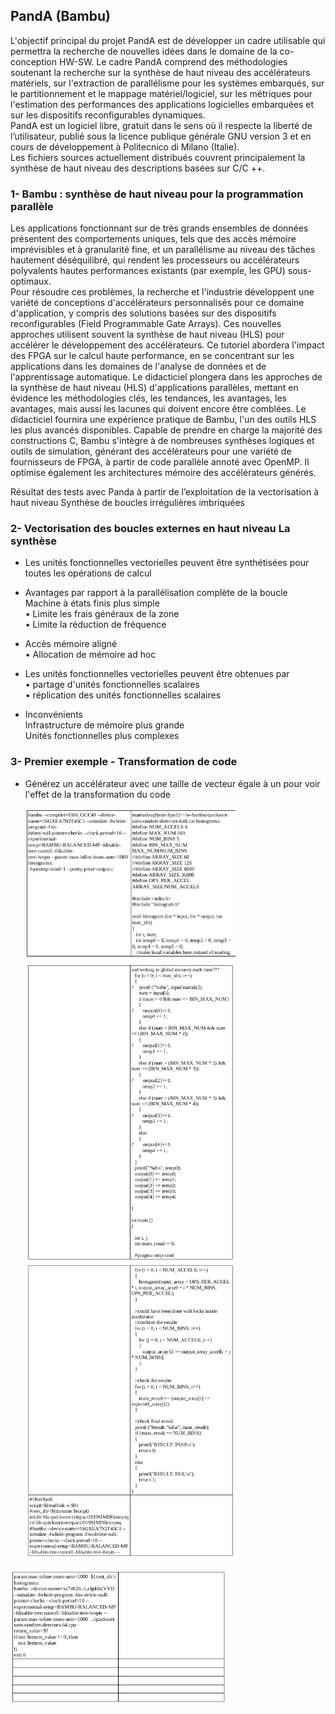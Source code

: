 ## PandA (Bambu)

L'objectif principal du projet PandA est de développer un cadre utilisable qui permettra la recherche
de nouvelles idées dans le domaine de la co-conception HW-SW.
Le cadre PandA comprend des méthodologies soutenant la recherche sur la synthèse de haut niveau
des accélérateurs matériels, sur l'extraction de parallélisme pour les systèmes embarqués, sur le
partitionnement et le mappage matériel/logiciel, sur les métriques pour l'estimation des
performances des applications logicielles embarquées et sur les dispositifs reconfigurables
dynamiques.  
PandA est un logiciel libre, gratuit dans le sens où il respecte la liberté de l’utilisateur, publié sous la
licence publique générale GNU version 3 et en cours de développement à Politecnico di Milano
(Italie).  
Les fichiers sources actuellement distribués couvrent principalement la synthèse de haut niveau des
descriptions basées sur C/C ++. 

### 1- Bambu : synthèse de haut niveau pour la programmation parallèle

Les applications fonctionnant sur de très grands ensembles de données présentent des comportements uniques, tels que des accès mémoire imprévisibles et à granularité fine, et un parallélisme au niveau des tâches hautement déséquilibré, qui rendent les processeurs ou
accélérateurs polyvalents hautes performances existants (par exemple, les GPU) sous-optimaux.  
Pour résoudre ces problèmes, la recherche et l'industrie développent une variété de conceptions d'accélérateurs personnalisés pour ce domaine d'application, y compris des solutions basées sur des dispositifs reconfigurables (Field Programmable Gate Arrays). Ces nouvelles approches utilisent souvent la synthèse de haut niveau (HLS) pour accélérer le développement des accélérateurs. Ce tutoriel abordera l'impact des FPGA sur le calcul haute performance, en se concentrant sur les
applications dans les domaines de l'analyse de données et de l'apprentissage automatique. Le didacticiel plongera dans les approches de la synthèse de haut niveau (HLS) d'applications parallèles, mettant en évidence les méthodologies clés, les tendances, les avantages, les avantages, mais aussi les lacunes qui doivent encore être comblées. Le didacticiel fournira une expérience pratique de Bambu, l'un des outils HLS les plus avancés disponibles. Capable de prendre en charge
la majorité des constructions C, Bambu s'intègre à de nombreuses synthèses logiques et outils de simulation, générant des accélérateurs pour une variété de fournisseurs de FPGA, à partir de code
parallèle annoté avec OpenMP. Il optimise également les architectures mémoire des accélérateurs générés.

Résultat des tests avec Panda à partir de l’exploitation de la vectorisation à haut niveau Synthèse de boucles irrégulières imbriquées

### 2- Vectorisation des boucles externes en haut niveau La synthèse

- Les unités fonctionnelles vectorielles peuvent être synthétisées pour toutes les opérations de calcul  
- Avantages par rapport à la parallélisation complète de la boucle Machine à états finis plus simple  
    • Limite les frais généraux de la zone  
    • Limite la réduction de fréquence  

- Accès mémoire aligné  
    • Allocation de mémoire ad hoc  

- Les unités fonctionnelles vectorielles peuvent être obtenues par  
    • partage d'unités fonctionnelles scalaires  
    • réplication des unités fonctionnelles scalaires  

- Inconvénients  
Infrastructure de mémoire plus grande  
Unités fonctionnelles plus complexes

### 3- Premier exemple - Transformation de code

- Générez un accélérateur avec une taille de vecteur égale à un pour voir l'effet de la transformation du code

  <img alt="bambu-1" src="https://github.com/madou-sow/FPGA-PYNQ-Z2-langage-VHDL/blob/main/images/bambu1.png" width=70% height=70%  title="bambu-1"/>

  <img alt="bambu-2" src="https://github.com/madou-sow/FPGA-PYNQ-Z2-langage-VHDL/blob/main/images/bambu-2.png" width=70% height=70%  title="bambu-2"/>

  <img alt="bambu-3" src="https://github.com/madou-sow/FPGA-PYNQ-Z2-langage-VHDL/blob/main/images/bambu-3.png" width=70% height=70%  title="bambu-3"/>

<img alt="bambu-4" src="https://github.com/madou-sow/FPGA-PYNQ-Z2-langage-VHDL/blob/main/images/bambu-4.png" width=70% height=70%  title="bambu-4"/>
